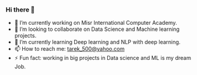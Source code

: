 ### Hi there 👋

<!--
**tarekyehya/tarekyehya** is a ✨ _special_ ✨ repository because its `README.md` (this file) appears on your GitHub profile.

Here are some ideas to get you started:
-->

- 🔭 I’m currently working on Misr International Computer Academy.
- 👯 I’m looking to collaborate on Data Science and Machine learning projects.
- 🌱 I’m currently learning Deep learning and NLP with deep learning.
- 📫 How to reach me: tarek_500@yahoo.com
- ⚡ Fun fact: working in big projects in Data science and ML is my dream Job.


